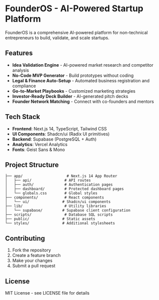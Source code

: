 # FounderOS - AI-Powered Startup Platform

FounderOS is a comprehensive AI-powered platform for non-technical entrepreneurs to build, validate, and scale startups.

## Features

- **Idea Validation Engine** - AI-powered market research and competitor analysis
- **No-Code MVP Generator** - Build prototypes without coding
- **Legal & Finance Auto-Setup** - Automated business registration and compliance  
- **Go-to-Market Playbooks** - Customized marketing strategies
- **Investor-Ready Deck Builder** - AI-generated pitch decks
- **Founder Network Matching** - Connect with co-founders and mentors

## Tech Stack

- **Frontend**: Next.js 14, TypeScript, Tailwind CSS
- **UI Components**: Shadcn/ui (Radix UI primitives)
- **Backend**: Supabase (PostgreSQL + Auth)
- **Analytics**: Vercel Analytics
- **Fonts**: Geist Sans & Mono

## Project Structure

```
├── app/                    # Next.js 14 App Router
│   ├── api/               # API routes
│   ├── auth/              # Authentication pages
│   ├── dashboard/         # Protected dashboard pages
│   └── globals.css        # Global styles
├── components/            # React components
│   └── ui/               # Shadcn/ui components
├── lib/                   # Utility libraries
│   └── supabase/         # Supabase client configuration
├── scripts/               # Database SQL scripts
├── public/               # Static assets
└── styles/               # Additional stylesheets
```

## Contributing

1. Fork the repository
2. Create a feature branch
3. Make your changes
4. Submit a pull request

## License

MIT License - see LICENSE file for details
